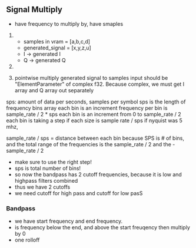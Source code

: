 ## Signal Multiply
* have frequency to multiply by, have smaples
  
1. 
   * samples in vram = [a,b,c,d]
   * generated_signal = [x,y,z,u]
   * I -> generated I
   * Q -> generated Q

2. 
3. pointwise multiply generated signal to samples
input should be "ElementParameter" of complex f32. Because complex, we must get I array and Q array out separately

sps: amount of data per seconds, samples per symbol
sps is the length of frequency bins array
each bin is an increment
frequency per bin is sample_rate / 2 * sps
each bin is an increment from 0 to sample_rate / 2
each bin is taking a step
if each size is sample rate / sps
if nyquist was 5 mhz, 

sample_rate / sps = distance between each bin
   because SPS is # of bins, and the total range of the frequencies is the sample_rate / 2 and the -sample_rate / 2
* make sure to use the right step!
* sps is total number of bins!
* so now the bandpass has 2 cutoff frequencies, because it is low and highpass filters combined
* thus we have 2 cutoffs
* we need cutoff for high pass and cutoff for low pasS

### Bandpass
* we have start frequency and end frequency.
* is frequency below the end, and above the start freuqency then multiply by 0
* one rolloff